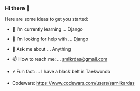 ### Hi there 👋


Here are some ideas to get you started:

- 🌱 I’m currently learning ... Django
- 🤔 I’m looking for help with ... Django
- 💬 Ask me about ... Anything
- 📫 How to reach me: ... smlkrdas@gmail.com
- ⚡ Fun fact: ... I have a black belt in Taekwondo

- Codewars: https://www.codewars.com/users/samilkardas

